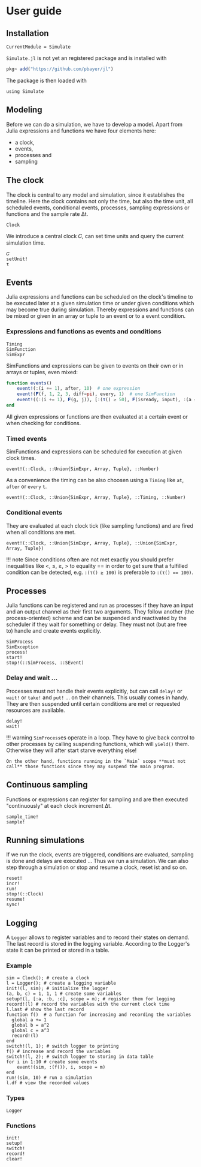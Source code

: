 # User guide

## Installation

```@meta
CurrentModule = Simulate
```

`Simulate.jl` is not yet an registered package and is installed with

```julia
pkg> add("https://github.com/pbayer/jl")
```

The package is then loaded with

```@repl usage
using Simulate
```

## Modeling

Before we can do a simulation, we have to develop a model. Apart from Julia expressions and functions we have four elements here:

- a clock,
- events,
- processes and
- sampling

## The clock

The clock is central to any model and simulation, since it establishes the timeline. Here the clock contains not only the time, but also the time unit, all scheduled events, conditional events, processes, sampling expressions or functions and the sample rate Δt.

```@docs
Clock
```

We introduce a central clock 𝐶, can set time units and query the current simulation time.

```@docs
𝐶
setUnit!
τ
```

## Events

Julia expressions and functions can be scheduled on the clock's timeline to be executed later at a given simulation time or under given conditions which may become true during simulation. Thereby expressions and functions can be mixed or given in an array or tuple to an event or to a event condition.

### Expressions and functions as events and conditions

```@docs
Timing
SimFunction
SimExpr
```

SimFunctions and expressions can be given to events on their own  or in arrays or tuples, even mixed:

```julia
function events()
    event!(:(i += 1), after, 10)  # one expression
    event!(𝐅(f, 1, 2, 3, diff=pi), every, 1)  # one SimFunction
    event!((:(i += 1), 𝐅(g, j)), [:(τ() ≥ 50), 𝐅(isready, input), :(a ≤ 10)]) # two SimExpr under three conditions
end
```

All given expressions or functions are then evaluated at a certain event or when checking for conditions.

### Timed events

SimFunctions and expressions can be scheduled for execution at given clock times.

```@docs
event!(::Clock, ::Union{SimExpr, Array, Tuple}, ::Number)
```

As a convenience the timing can be also choosen using a `Timing` like `at`, `after` or `every` `t`.

```@docs
event!(::Clock, ::Union{SimExpr, Array, Tuple}, ::Timing, ::Number)
```

### Conditional events

They are evaluated at each clock tick (like sampling functions) and are fired when all conditions are met.

```@docs
event!(::Clock, ::Union{SimExpr, Array, Tuple}, ::Union{SimExpr, Array, Tuple})
```

!!! note
    Since conditions often are not met exactly you should prefer inequalities like <, ≤, ≥, > to equality == in order to get sure that a fulfilled condition can be detected, e.g. ``:(τ() ≥ 100)`` is preferable to ``:(τ() == 100)``.

## Processes

Julia functions can be registered and run as processes if they have an input and an output channel as their first two arguments. They follow another (the process-oriented) scheme and can be suspended and reactivated by the scheduler if they wait for something or delay. They must not (but are free to) handle and create events explicitly.

```@docs
SimProcess
SimException
process!
start!
stop!(::SimProcess, ::SEvent)
```

### Delay and wait …

Processes must not handle their events explicitly, but can call `delay!` or `wait!` or `take!` and `put!` … on their channels. This usually comes in handy. They are then suspended until certain conditions are met or requested resources are available.

```@docs
delay!
wait!
```

!!! warning
    `SimProcess`es operate in a loop. They have to give back control
    to other processes by calling suspending functions, which will `yield()` them. Otherwise they will after start starve everything else!

    On the other hand, functions running in the `Main` scope **must not call** those functions since they may suspend the main program.

## Continuous sampling

Functions or expressions can register for sampling and are then executed "continuously" at each clock increment Δt.

```@docs
sample_time!
sample!
```

## Running simulations

If we run the clock, events are triggered, conditions are evaluated, sampling is done and delays are executed … Thus we run a simulation. We can also step through a simulation or stop and resume a clock, reset ist and so on.

```@docs
reset!
incr!
run!
stop!(::Clock)
resume!
sync!
```

## Logging

A `Logger` allows to register variables and to record their states on demand.
The last record is stored in the logging variable. According to the Logger's state it can be printed or stored in a table.

### Example

```@repl usage
sim = Clock(); # create a clock
l = Logger(); # create a logging variable
init!(l, sim); # initialize the logger
(a, b, c) = 1, 1, 1 # create some variables
setup!(l, [:a, :b, :c], scope = m); # register them for logging
record!(l) # record the variables with the current clock time
l.last # show the last record
function f()  # a function for increasing and recording the variables
  global a += 1
  global b = a^2
  global c = a^3
  record!(l)
end
switch!(l, 1); # switch logger to printing
f() # increase and record the variables
switch!(l, 2); # switch logger to storing in data table
for i in 1:10 # create some events
    event!(sim, :(f()), i, scope = m)
end
run!(sim, 10) # run a simulation
l.df # view the recorded values
```

### Types

```@docs
Logger
```

### Functions

```@docs
init!
setup!
switch!
record!
clear!
```
